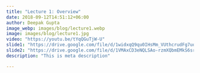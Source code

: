 ```yaml
---
title: "Lecture 1: Overview"
date: 2018-09-12T14:51:12+06:00
author: Deepak Gupta
image_webp: images/blog/lecture1.webp
image: images/blog/lecture1.jpg
video: "https://youtu.be/tYqQGuTjW-U"
slide1: "https://drive.google.com/file/d/1widxqQ9qu0IHsMm_VUthcrudFg7uocgF/view?usp=sharing"
slide2: "https://drive.google.com/file/d/1VMAxCD3eNQLSAo-rzmXQbmEMkS6srxOq/view?usp=sharing"
description: "This is meta description"

---
```



<!-- [![Youtube](https://img.shields.io/badge/Recording-%23FF0000.svg?style=for-the-badge&logo=YouTube&logoColor=white)](https://youtu.be/tYqQGuTjW-U)


[![Slides](https://img.shields.io/badge/Slide1-2B579A?style=for-the-badge&logo=microsoft-word&logoColor=white)](https://drive.google.com/file/d/1widxqQ9qu0IHsMm_VUthcrudFg7uocgF/view?usp=sharing)

[![Slides](https://img.shields.io/badge/Slide2-2B579A?style=for-the-badge&logo=microsoft-word&logoColor=white)](https://drive.google.com/file/d/1VMAxCD3eNQLSAo-rzmXQbmEMkS6srxOq/view?usp=sharing) -->


